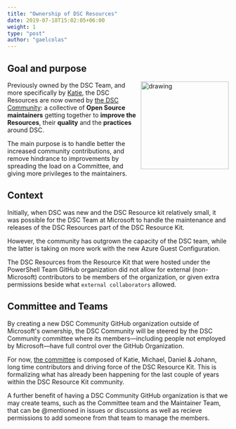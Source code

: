 ```yaml
---
title: "Ownership of DSC Resources"
date: 2019-07-18T15:02:05+06:00
weight: 1
type: "post"
author: "gaelcolas"
---
```


## Goal and purpose

<img src="../../images/DSC_Logo_300p.png" alt="drawing" style="width:200px; display:block; float: right; margin-left: auto;margin-right:0;"/>

Previously owned by the DSC Team, and more specifically by [Katie](https://github.com/kwirkykat), the DSC Resources are now owned by [the DSC Community](https://github.com/dsccommunity): a collective of **Open Source maintainers** getting together to **improve the Resources**, their **quality** and the **practices** around DSC.

The main purpose is to handle better the increased community contributions, and remove hindrance to improvements by spreading the load on a Committee, and giving more privileges to the maintainers.

## Context

Initially, when DSC was new and the DSC Resource kit relatively small, it was possible for the DSC Team at Microsoft to handle the maintenance and releases of the DSC Resources part of the DSC Resource Kit.

However, the community has outgrown the capacity of the DSC team, while the latter is taking on more work with the new Azure Guest Configuration.

The DSC Resources from the Resource Kit that were hosted under the PowerShell Team GitHub organization did not allow for external (non-Microsoft) contributors to be members of the organization, or given extra permissions beside what `external collaborators` allowed.

## Committee and Teams

By creating a new DSC Community GitHub organization outside of Microsoft's ownership, the DSC Community will be steered by the DSC Community committee where its members&mdash;including people not employed by Microsoft&mdash;have full control over the GitHub Organization.

For now, [the committee](../committee) is composed of Katie, Michael, Daniel & Johann, long time contributors and driving force of the DSC Resource Kit. This is formalizing what has already been happening for the last couple of years within the DSC Resource Kit community.

A further benefit of having a DSC Community GitHub organization is that we may create teams, such as the Committee team and the Maintainer Team, that can be @mentioned in issues or discussions as well as recieve permissions to add someone from that team to manage the members.
